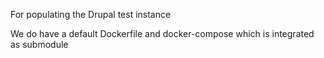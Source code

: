 For populating the Drupal test instance

We do have a default Dockerfile and docker-compose which is integrated as submodule

